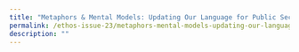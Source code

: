```yaml
---
title: "Metaphors & Mental Models: Updating Our Language for Public Sector Learning"
permalink: /ethos-issue-23/metaphors-mental-models-updating-our-language-for-public-sector-learning/
description: ""
---
```

